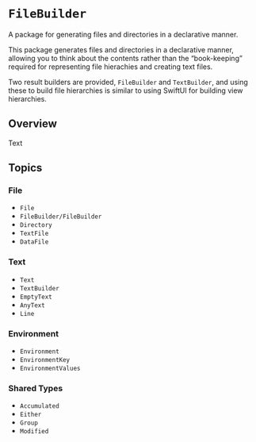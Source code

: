 # ``FileBuilder``

A package for generating files and directories in a declarative manner. 

This package generates files and directories in a declarative manner, allowing you to think about the contents rather than the “book-keeping” required for representing file hierachies and creating text files.

Two result builders are provided, `FileBuilder` and `TextBuilder`, and using these to build file hierarchies is similar to using SwiftUI for building view hierarchies.

## Overview

<!--@START_MENU_TOKEN@-->Text<!--@END_MENU_TOKEN@-->

## Topics

### File

- ``File``
- ``FileBuilder/FileBuilder``
- ``Directory``
- ``TextFile``
- ``DataFile``

### Text

- ``Text``
- ``TextBuilder``
- ``EmptyText``
- ``AnyText``
- ``Line``

### Environment

- ``Environment``
- ``EnvironmentKey``
- ``EnvironmentValues``

### Shared Types

- ``Accumulated``
- ``Either``
- ``Group``
- ``Modified``
